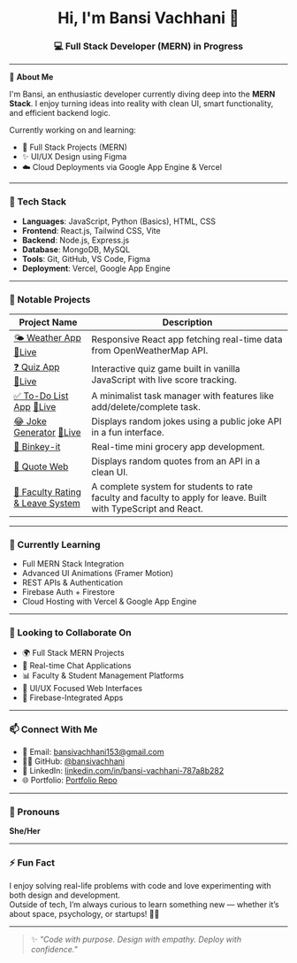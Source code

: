 <h1 align="center">Hi, I'm Bansi Vachhani 👋</h1>
<h3 align="center">💻 Full Stack Developer (MERN) in Progress </h3>

---

💼 **About Me**

I'm Bansi, an enthusiastic developer currently diving deep into the **MERN Stack**. I enjoy turning ideas into reality with clean UI, smart functionality, and efficient backend logic.

Currently working on and learning:
- 🚀 Full Stack Projects (MERN)
- ✨ UI/UX Design using Figma
- ☁️ Cloud Deployments via Google App Engine & Vercel

---

### 🧠 Tech Stack

- **Languages**: JavaScript, Python (Basics), HTML, CSS  
- **Frontend**: React.js, Tailwind CSS, Vite  
- **Backend**: Node.js, Express.js  
- **Database**: MongoDB, MySQL  
- **Tools**: Git, GitHub, VS Code, Figma  
- **Deployment**: Vercel, Google App Engine  

---

### 📌 Notable Projects

| Project Name | Description |
|--------------|-------------|
| [🌤️ Weather App](https://github.com/bansivachhani/weather-app) [🔗Live](https://weather-app-lime-omega-94.vercel.app/) | Responsive React app fetching real-time data from OpenWeatherMap API. |
| [❓ Quiz App](https://github.com/bansivachhani/quizapp) [🔗Live](https://quizapp-zeta-sand.vercel.app/) | Interactive quiz game built in vanilla JavaScript with live score tracking. |
| [✅ To-Do List App](https://github.com/bansivachhani/todo-list-app) [🔗Live](https://todo-list-app-alpha-lyart.vercel.app/) | A minimalist task manager with features like add/delete/complete task. |4
| [😂 Joke Generator](https://github.com/bansivachhani/Joke-Generator) [🔗Live](https://joke-generator-lake.vercel.app/) | Displays random jokes using a public joke API in a fun interface. |
| [🛒 Binkey-it](https://github.com/bansivachhani/Binkey-it) | Real-time mini grocery app development. |
| [📖 Quote Web](https://github.com/bansivachhani/quote_web) | Displays random quotes from an API in a clean UI. |
| [🏫 Faculty Rating & Leave System](https://github.com/bansivachhani/faculty-rating-and-leave-system) | A complete system for students to rate faculty and faculty to apply for leave. Built with TypeScript and React. |

---

### 🌱 Currently Learning

- Full MERN Stack Integration  
- Advanced UI Animations (Framer Motion)  
- REST APIs & Authentication  
- Firebase Auth + Firestore  
- Cloud Hosting with Vercel & Google App Engine  

---

### 🤝 Looking to Collaborate On

- 🌍 Full Stack MERN Projects  
- 💬 Real-time Chat Applications  
- 📊 Faculty & Student Management Platforms  
- 🎨 UI/UX Focused Web Interfaces  
- 🔐 Firebase-Integrated Apps  

---

### 📫 Connect With Me

- 📧 Email: [bansivachhani153@gmail.com](mailto:bansivachhani153@gmail.com)  
- 🧑‍💻 GitHub: [@bansivachhani](https://github.com/bansivachhani)  
- 💼 LinkedIn: [linkedin.com/in/bansi-vachhani-787a8b282](https://www.linkedin.com/in/bansi-vachhani-787a8b282)  
- 🌐 Portfolio: [Portfolio Repo](https://my-portfolio-98pg.vercel.app/)

---

### 👩 Pronouns

**She/Her**

---

### ⚡ Fun Fact

I enjoy solving real-life problems with code and love experimenting with both design and development.  
Outside of tech, I’m always curious to learn something new — whether it’s about space, psychology, or startups! 🚀✨

---

> ✨ *"Code with purpose. Design with empathy. Deploy with confidence."*
